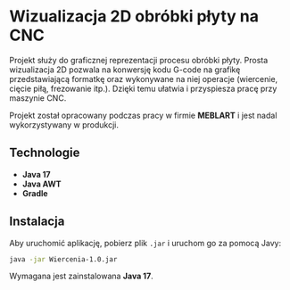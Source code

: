 # Wizualizacja 2D obróbki płyty na CNC  

Projekt służy do graficznej reprezentacji procesu obróbki płyty. Prosta wizualizacja 2D pozwala na konwersję kodu G-code na grafikę przedstawiającą formatkę oraz wykonywane na niej operacje (wiercenie, cięcie piłą, frezowanie itp.). Dzięki temu ułatwia i przyspiesza pracę przy maszynie CNC.  

Projekt został opracowany podczas pracy w firmie **MEBLART** i jest nadal wykorzystywany w produkcji.  

## Technologie  

- **Java 17**  
- **Java AWT**  
- **Gradle**  

## Instalacja  

Aby uruchomić aplikację, pobierz plik `.jar` i uruchom go za pomocą Javy:  

```sh
java -jar Wiercenia-1.0.jar
```  

Wymagana jest zainstalowana **Java 17**.  
